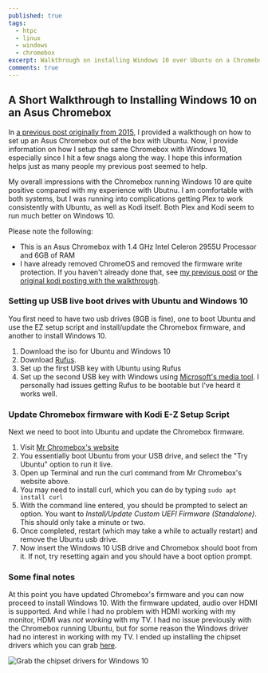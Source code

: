 ```yaml
---
published: true
tags:
  - htpc
  - linux
  - windows
  - chromebox
excerpt: Walkthrough on installing Windows 10 over Ubuntu on a Chromebox
comments: true
---
```

## A Short Walkthrough to Installing Windows 10 on an Asus Chromebox


In [a previous post originally from 2015](http://dareneiri.github.io/Asus-Chromebox-With-Full-Linux-Install/), I provided a walkthough on how to set up an Asus Chromebox out of the box with Ubuntu. Now, I provide information on how I setup the same Chromebox with Windows 10, especially since I hit a few snags along the way. I hope this information helps just as many people my previous post seemed to help.

My overall impressions with the Chromebox running Windows 10 are quite positive compared with my experience with Ubutnu. I am comfortable with both systems, but I was running into complications getting Plex to work consistently with Ubuntu, as well as Kodi itself. Both Plex and Kodi seem to run much better on Windows 10.

Please note the following:
- This is an Asus Chromebox with 1.4 GHz Intel Celeron 2955U Processor and 6GB of RAM
- I have already removed ChromeOS and removed the firmware write protection. If you haven't already done that, see [my previous post](http://dareneiri.github.io/Asus-Chromebox-With-Full-Linux-Install/) or [the original kodi posting with the walkthrough](http://forum.kodi.tv/showthread.php?tid=194362).

### Setting up USB live boot drives with Ubuntu and Windows 10
You first need to have two usb drives (8GB is fine), one to boot Ubuntu and use the EZ setup script and install/update the Chromebox firmware, and another to install Windows 10.
1. Download the iso for Ubuntu and Windows 10
2. Download [Rufus](https://rufus.akeo.ie/).
3. Set up the first USB key with Ubuntu using Rufus
4. Set up the second USB key with Windows using [Microsoft's media tool](https://www.microsoft.com/en-us/software-download/windows10). I personally had issues getting Rufus to be bootable but I've heard it works well.

### Update Chromebox firmware with Kodi E-Z Setup Script
Next we need to boot into Ubuntu and update the Chromebox firmware.
1. Visit [Mr Chromebox's website](https://mrchromebox.tech/#kodi)
2. You essentially boot Ubuntu from your USB drive, and select the "Try Ubuntu" option to run it live.
3. Open up Terminal and run the curl command from Mr Chromebox's website above.
4. You may need to install curl, which you can do by typing `sudo apt install curl`
5. With the command line entered, you should be prompted to select an option. You want to *Install/Update Custom UEFI Firmware (Standalone)*. This should only take a minute or two.
6. Once completed, restart (which may take a while to actually restart) and remove the Ubuntu usb drive.
7. Now insert the Windows 10 USB drive and Chromebox should boot from it. If not, try resetting again and you should have a boot option prompt.

### Some final notes
At this point you have updated Chromebox's firmware and you can now proceed to install Windows 10. With the firmware updated, audio over HDMI is supported. And while I had no problem with HDMI working with my monitor, HDMI was *not working* with my TV. I had no issue previously with the Chromebox running Ubuntu, but for some reason the Windows driver had no interest in working with my TV. I ended up installing the chipset drivers which you can grab [here](http://www.gigabyte.com/Mini-PcBarebone/GB-BXCEH-2955-rev-10#support-dl).


![Grab the chipset drivers for Windows 10](http://dareneiri.github.io/images/chipset_driver_download.png)

